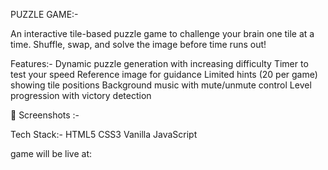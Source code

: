 PUZZLE GAME:-
 
An interactive tile-based puzzle game to challenge your brain one tile at a time. Shuffle, swap, and solve the image before time runs out!

Features:-
Dynamic puzzle generation with increasing difficulty
Timer to test your speed
Reference image for guidance
Limited hints (20 per game) showing tile positions
Background music with mute/unmute control
Level progression with victory detection

📸 Screenshots :-

Tech Stack:-
HTML5
CSS3
Vanilla JavaScript



game will be live at:
